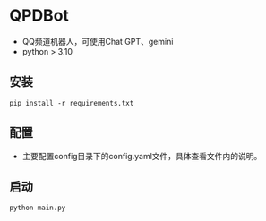 # QPDBot
- QQ频道机器人，可使用Chat GPT、gemini
- python > 3.10
## 安装
```shell
pip install -r requirements.txt
```
## 配置
- 主要配置config目录下的config.yaml文件，具体查看文件内的说明。

## 启动
```shell
python main.py
```
